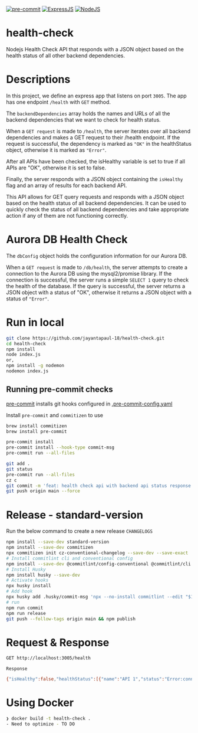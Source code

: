 [![pre-commit](https://img.shields.io/badge/pre--commit-enabled-brightgreen?logo=pre-commit)](https://github.com/pre-commit/pre-commit)
[![ExpressJS](https://img.shields.io/badge/ExpressJS-blue?logo=ExpressJS)](https://nodejs.org/en)
[![NodeJS](https://img.shields.io/badge/nodejs-V18-brightgreen?logo=nodejs)](https://expressjs.com/en/api.html)

# health-check

Nodejs Health Check API that responds with a JSON object based on the health status of all other backend dependencies.

# Descriptions

In this project, we define an express app that listens on port `3005`. The app has one endpoint `/health` with `GET` method.

The `backendDependencies` array holds the names and URLs of all the backend dependencies that we want to check for health status.

When a `GET request` is made to `/health`, the server iterates over all backend dependencies and makes a GET request to their /health endpoint. If the request is successful, the dependency is marked as `"OK"` in the healthStatus object, otherwise it is marked as `"Error"`.

After all APIs have been checked, the isHealthy variable is set to true if all APIs are "OK", otherwise it is set to false.

Finally, the server responds with a JSON object containing the `isHealthy` flag and an array of results for each backend API.

This API allows for GET query requests and responds with a JSON object based on the health status of all backend dependencies. It can be used to quickly check the status of all backend dependencies and take appropriate action if any of them are not functioning correctly.

# Aurora DB Health Check

The `dbConfig` object holds the configuration information for our Aurora DB.

When a `GET request` is made to `/db/health`, the server attempts to create a connection to the Aurora DB using the mysql2/promise library. If the connection is successful, the server runs a simple `SELECT 1` query to check the health of the database. If the query is successful, the server returns a JSON object with a status of "OK", otherwise it returns a JSON object with a status of `"Error"`.

# Run in local

```bash
git clone https://github.com/jayantapaul-18/health-check.git
cd health-check
npm install
node index.js
or,
npm install -g nodemon
nodemon index.js
```

## Running pre-commit checks

[pre-commit](https://pre-commit.com) installs git hooks configured in [.pre-commit-config.yaml](.pre-commit-config.yaml)

Install `pre-commit` and `commitizen` to use

```bash
brew install commitizen
brew install pre-commit

pre-commit install
pre-commit install --hook-type commit-msg
pre-commit run --all-files

git add .
git status
pre-commit run --all-files
cz c
git commit -m 'feat: health check api with backend api status response'
git push origin main --force
```

# Release - standard-version

Run the below command to create a new release `CHANGELOGS`

```bash
npm install --save-dev standard-version
npm install --save-dev commitizen
npx commitizen init cz-conventional-changelog --save-dev --save-exact
# Install commitlint cli and conventional config
npm install --save-dev @commitlint/config-conventional @commitlint/cli
# Install Husky
npm install husky --save-dev
# Activate hooks
npx husky install
# Add hook
npx husky add .husky/commit-msg 'npx --no-install commitlint --edit "$1"'
# run
npm run commit
npm run release
git push --follow-tags origin main && npm publish
```

# Request & Response

```bash
GET http://localhost:3005/health
```

`Response`

```bash
{"isHealthy":false,"healthStatus":[{"name":"API 1","status":"Error:connect ECONNREFUSED 127.0.0.1:4000"},{"name":"API 2","status":"Error:connect ECONNREFUSED 127.0.0.1:5000"},{"name":"API 3","status":"Error:connect ECONNREFUSED 127.0.0.1:6000"},{"name":"Database","status":"Error:connect ECONNREFUSED 127.0.0.1:3306"},{"name":"backend","status":"OK"}]}

```

# Using Docker

```bash
❯ docker build -t health-check .
- Need to optimize - TO DO
```
